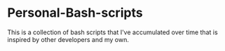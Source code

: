# Personal-Bash-scripts
This is a collection of bash scripts that I've accumulated over time that is inspired by other developers and my own.
